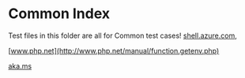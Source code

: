 # Common Index 

Test files in this folder are all for Common test cases!
[shell.azure.com](https://shell.azure.com/bash),

[www.php.net](http://www.php.net/manual/function.getenv.php)

[aka.ms](https://aka.ms/devicelogin)
